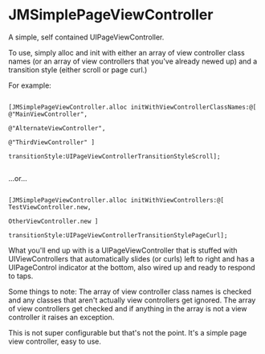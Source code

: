 JMSimplePageViewController
==========================

A simple, self contained UIPageViewController.

To use, simply alloc and init with either an array of view controller class names (or an array of view controllers that you've already newed up) and a transition style (either scroll or page curl.)

For example:
<pre><code>
[JMSimplePageViewController.alloc initWithViewControllerClassNames:@[ @"MainViewController",
                                                                      @"AlternateViewController",
                                                                      @"ThirdViewController" ]
                                                   transitionStyle:UIPageViewControllerTransitionStyleScroll];

</code></pre>
...or...
<pre><code>
[JMSimplePageViewController.alloc initWithViewControllers:@[ TestViewController.new,
                                                             OtherViewController.new ]
                                          transitionStyle:UIPageViewControllerTransitionStylePageCurl];
</code></pre>

What you'll end up with is a UIPageViewController that is stuffed with UIViewControllers that automatically slides (or curls) left to right and has a UIPageControl indicator at the bottom, also wired up and ready to respond to taps.

Some things to note:
The array of view controller class names is checked and any classes that aren't actually view controllers get ignored.
The array of view controllers get checked and if anything in the array is not a view controller it raises an exception.

This is not super configurable but that's not the point. It's a simple page view controller, easy to use.
